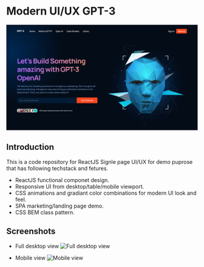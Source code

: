# Modern UI/UX GPT-3

![Modern UI/UX GPT-3](./asets/overview.png)

## Introduction
This is a code repository for ReactJS Signle page UI/UX for demo puprose that has following techstack and fetures.

- ReactJS functional componet design.
- Responsive UI from desktop/table/mobile viewport.
- CSS animations and gradiant color combinations for modern UI look and feel.
- SPA marketing/landing page demo.
- CSS BEM class pattern.


## Screenshots

- Full desktop view
![Full desktop view](./asets/full_desktop.png)

- Mobile view
![Mobile view](./asets/full_mobile.png)